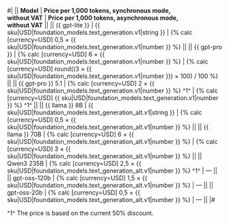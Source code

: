 #|
|| **Model** | **Price per 1,000 tokens, synchronous mode,</br>without VAT** | **Price per 1,000 tokens, asynchronous mode,</br>without VAT** ||
|| {{ gpt-lite }} | {{ sku|USD|foundation_models.text_generation.v1|string }} | {% calc [currency=USD] 0,5 × {{ sku|USD|foundation_models.text_generation.v1|number }} %} ||
|| {{ gpt-pro }} | {% calc [currency=USD] 6 × {{ sku|USD|foundation_models.text_generation.v1|number }} %} | {% calc [currency=USD] round((3 × {{ sku|USD|foundation_models.text_generation.v1|number }}) × 100) / 100 %} ||
|| {{ gpt-pro }} 5.1  | {% calc [currency=USD] 2 × {{ sku|USD|foundation_models.text_generation.v1|number }} %} ^1^ | {% calc [currency=USD] {{ sku|USD|foundation_models.text_generation.v1|number }} %} ^1^ ||
|| {{ llama }} 8B | {{ sku|USD|foundation_models.text_generation_alt.v1|string }} | {% calc [currency=USD] 0,5 × {{ sku|USD|foundation_models.text_generation_alt.v1|number }} %} ||
|| {{ llama }} 70B | {% calc [currency=USD] 6 × {{ sku|USD|foundation_models.text_generation_alt.v1|number }} %} | {% calc [currency=USD] 3 × {{ sku|USD|foundation_models.text_generation_alt.v1|number }} %} ||
|| Qwen3 235B | {% calc [currency=USD] 2,5 × {{ sku|USD|foundation_models.text_generation_alt.v1|number }} %} ^1^ | —  || 
|| gpt-oss-120b | {% calc [currency=USD] 1,5 × {{ sku|USD|foundation_models.text_generation_alt.v1|number }} %} | — || 
|| gpt-oss-20b | {% calc [currency=USD] 0,5 × {{ sku|USD|foundation_models.text_generation_alt.v1|number }} %} | — || 
|#

^1^ The price is based on the current 50% discount.